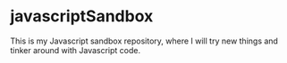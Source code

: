 # javascriptSandbox

This is my Javascript sandbox repository, where I will try new things and tinker around with Javascript code.
